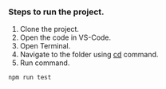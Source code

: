 ### Steps to run the project.
1. Clone the project.
2. Open the code in VS-Code.
3. Open Terminal.
4. Navigate to the folder using [cd]("https://www.geeksforgeeks.org/cd-cmd-command/") command.
4. Run command.
```bash
npm run test
```
